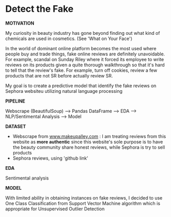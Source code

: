 # Detect the Fake

**MOTIVATION**

My curiosity in beauty industry has gone beyond finding out what kind of chemicals are used in cosmetics. (See 'What on Your Face')

In the world of dominant online platform becomes the most used where people buy and trade things, fake online reviews are definitely unavoidable.
For example, scandal on Sunday Riley where it forced its employee to write reviews on its products given a quite thorough walkthrough so that it's hard to tell that the review's fake. For example, turn off cookies, review a few products that are not SR before actually review SR. 

My goal is to create a predictive model that identify the fake reviews on Sephora websiteu utilizing natural language processing 

**PIPELINE**

Webscrape (BeautifulSoup) --> Pandas DataFrame --> EDA --> NLP/Sentimental Analysis --> Model

**DATASET**

- Webscrape from www.makeupalley.com : I am treating reviews from this website as **more authentic** since this website's sole purpose is to have the beauty community share honest reviews, while Sephora is try to sell products 
- Sephora reviews, using 'github link'

**EDA**

Sentimental analysis


**MODEL**

With limited ability in obtaining instances on fake reviews, I decided to use One Class Classification from Support Vector Machine algorithm which is appropriate for Unsupervised Outlier Detection

